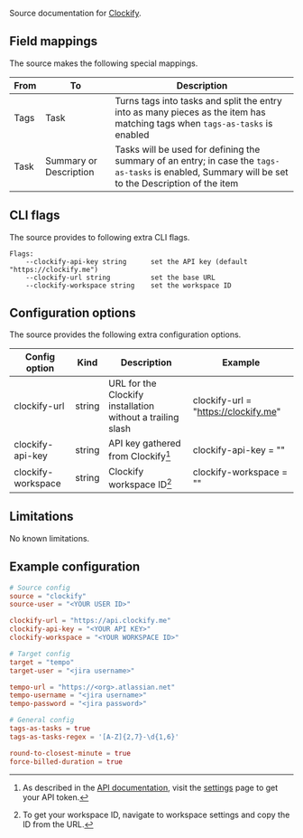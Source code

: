 Source documentation for [Clockify](https://clockify.me/).

## Field mappings

The source makes the following special mappings.

| From        | To                     | Description                                                                                                                                         |
| ----------- | ---------------------- | --------------------------------------------------------------------------------------------------------------------------------------------------- |
| Tags        | Task                   | Turns tags into tasks and split the entry into as many pieces as the item has matching tags when `tags-as-tasks` is enabled                         |
| Task        | Summary or Description | Tasks will be used for defining the summary of an entry; in case the `tags-as-tasks` is enabled, Summary will be set to the Description of the item |

## CLI flags

The source provides to following extra CLI flags.

```plaintext
Flags:
    --clockify-api-key string      set the API key (default "https://clockify.me")
    --clockify-url string          set the base URL
    --clockify-workspace string    set the workspace ID
```

## Configuration options

The source provides the following extra configuration options.

| Config option      | Kind   | Description                                                | Example                               |
| ------------------ | ------ | ---------------------------------------------------------- | ------------------------------------- |
| clockify-url       | string | URL for the Clockify installation without a trailing slash | clockify-url = "https://clockify.me"  |
| clockify-api-key   | string | API key gathered from Clockify[^1]                         | clockify-api-key = "<API KEY>"        |
| clockify-workspace | string | Clockify workspace ID[^2]                                  | clockify-workspace = "<WORKSPACE ID>" |

## Limitations

No known limitations.

## Example configuration

```toml
# Source config
source = "clockify"
source-user = "<YOUR USER ID>"

clockify-url = "https://api.clockify.me"
clockify-api-key = "<YOUR API KEY>"
clockify-workspace = "<YOUR WORKSPACE ID>"

# Target config
target = "tempo"
target-user = "<jira username>"

tempo-url = "https://<org>.atlassian.net"
tempo-username = "<jira username>"
tempo-password = "<jira password>"

# General config
tags-as-tasks = true
tags-as-tasks-regex = '[A-Z]{2,7}-\d{1,6}'

round-to-closest-minute = true
force-billed-duration = true
```

[^1]: As described in the [API documentation](https://clockify.me/developers-api), visit the [settings](https://clockify.me/user/settings) page to get your API token.
[^2]: To get your workspace ID, navigate to workspace settings and copy the ID from the URL.
